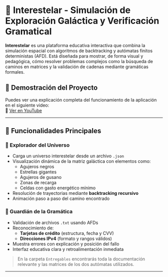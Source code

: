 # 🌌 Interestelar - Simulación de Exploración Galáctica y Verificación Gramatical

**Interestelar** es una plataforma educativa interactiva que combina la simulación espacial con algoritmos de backtracking y autómatas finitos deterministas (AFD). Está diseñada para mostrar, de forma visual y pedagógica, cómo resolver problemas complejos como la búsqueda de caminos en matrices y la validación de cadenas mediante gramáticas formales.

## 🎥 Demostración del Proyecto

Puedes ver una explicación completa del funcionamiento de la aplicación en el siguiente video:  
🔗 [Ver en YouTube](https://youtu.be/ixYcO_8g0Js)

---

## 🚀 Funcionalidades Principales

### 🔭 Explorador del Universo
- Carga un universo interestelar desde un archivo `.json`
- Visualización dinámica de la matriz galáctica con elementos como:
  - Agujeros negros
  - Estrellas gigantes
  - Agujeros de gusano
  - Zonas de recarga
  - Celdas con gasto energético mínimo
- Resolución de trayectorias mediante **backtracking recursivo**
- Animación paso a paso del camino encontrado

### 🧠 Guardián de la Gramática
- Validación de archivos `.txt` usando AFDs
- Reconocimiento de:
  - **Tarjetas de crédito** (estructura, fecha y CVV)
  - **Direcciones IPv4** (formato y rangos válidos)
- Muestra errores con explicación y posición del fallo
- Interfaz educativa clara y retroalimentación inmediata

> En la carpeta `Entregables` encontrarás toda la documentación relevante y las matrices de los dos autómatas utilizados.

---
